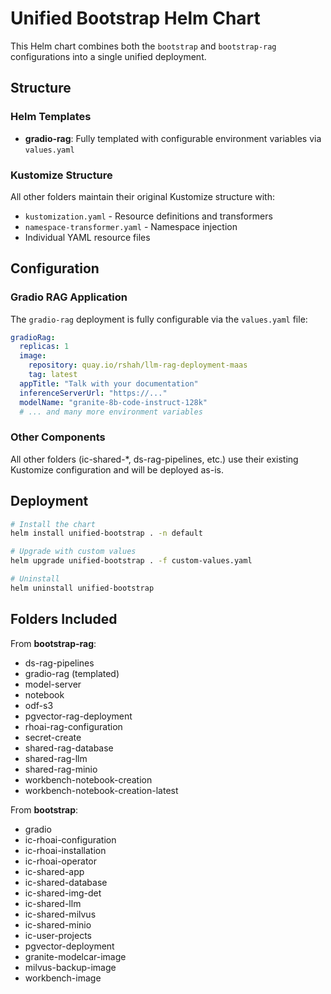# Unified Bootstrap Helm Chart

This Helm chart combines both the `bootstrap` and `bootstrap-rag` configurations into a single unified deployment.

## Structure

### Helm Templates
- **gradio-rag**: Fully templated with configurable environment variables via `values.yaml`

### Kustomize Structure
All other folders maintain their original Kustomize structure with:
- `kustomization.yaml` - Resource definitions and transformers
- `namespace-transformer.yaml` - Namespace injection
- Individual YAML resource files

## Configuration

### Gradio RAG Application

The `gradio-rag` deployment is fully configurable via the `values.yaml` file:

```yaml
gradioRag:
  replicas: 1
  image:
    repository: quay.io/rshah/llm-rag-deployment-maas
    tag: latest
  appTitle: "Talk with your documentation"
  inferenceServerUrl: "https://..."
  modelName: "granite-8b-code-instruct-128k"
  # ... and many more environment variables
```

### Other Components

All other folders (ic-shared-*, ds-rag-pipelines, etc.) use their existing Kustomize configuration and will be deployed as-is.

## Deployment

```bash
# Install the chart
helm install unified-bootstrap . -n default

# Upgrade with custom values
helm upgrade unified-bootstrap . -f custom-values.yaml

# Uninstall
helm uninstall unified-bootstrap
```

## Folders Included

From **bootstrap-rag**:
- ds-rag-pipelines
- gradio-rag (templated)
- model-server
- notebook
- odf-s3
- pgvector-rag-deployment
- rhoai-rag-configuration
- secret-create
- shared-rag-database
- shared-rag-llm
- shared-rag-minio
- workbench-notebook-creation
- workbench-notebook-creation-latest

From **bootstrap**:
- gradio
- ic-rhoai-configuration
- ic-rhoai-installation
- ic-rhoai-operator
- ic-shared-app
- ic-shared-database
- ic-shared-img-det
- ic-shared-llm
- ic-shared-milvus
- ic-shared-minio
- ic-user-projects
- pgvector-deployment
- granite-modelcar-image
- milvus-backup-image
- workbench-image